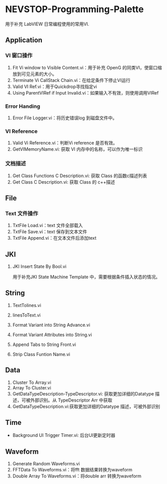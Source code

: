 # NEVSTOP-Programming-Palette

用于补充 LabVIEW 日常编程使用的常用VI.

## Application

### VI 窗口操作

1. Fit Vi window to Visible Content.vi：用于补充 OpenG 的同类VI，使窗口缩放到可见元素的大小。
2. Terminate Vi CallStack Chain.vi：在给定条件下停止VI运行
3. Valid VI Ref.vi：用于Quickdrop寻找指定vi
4. Using ParentVIRef if Input Invalid.vi：如果输入不有效，则使用调用VIRef

### Error Handing

1. Error File Logger.vi：将历史错误log 到磁盘文件中。

### VI Reference

1. Valid Vi Reference.vi：判断Vi reference 是否有效。
2. GetVIMemoryName.vi: 获取 VI 内存中的名称，可以作为唯一标识

### 文档描述

1. Get Class Functions C Description.vi: 获取 Class 的函数c描述列表
2. Get Class C Description.vi: 获取 Class 的 c++描述

## File

### Text 文件操作

1. TxtFile Load.vi：text 文件全部载入
2. TxtFile Save.vi：text 保存到文本文件
3. TxtFile Append.vi：在文本文件后添加text

## JKI

1. JKI Insert State By Bool.vi

   用于补充JKI State Machine Template 中，需要根据条件插入状态的情况。

## String

1. TextTolines.vi
2. linesToText.vi

1. Format Variant into String Advance.vi
2. Format Variant Attributes into String.vi

1. Append Tabs to String Front.vi
2. Strip Class Funtion Name.vi

## Data

1. Cluster To Array.vi
2. Array To Cluster.vi
3. GetDataTypeDescription-TypeDescriptor.vi: 获取更加详细的Datatype 描述，可被外部识别。从 TypeDescriptor Arr 中获取
4. GetDataTypeDescription.vi:获取更加详细的Datatype 描述，可被外部识别

## Time

- Background UI Trigger Timer.vi: 后台UI更新定时器

## Waveform

1. Generate Random Waveforms.vi
2. FFTData To Waveforms.vi：将fft 数据结果转换为waveform
3. Double Array To Waveforms.vi：将double arr 转换为waveform
